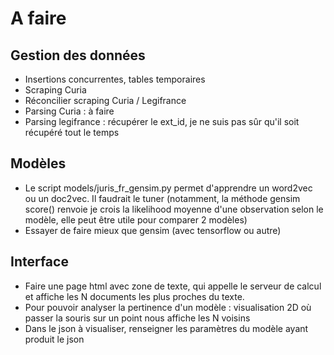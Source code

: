 
# A faire

## Gestion des données
* Insertions concurrentes, tables temporaires
* Scraping Curia
* Réconcilier scraping Curia / Legifrance
* Parsing Curia : à faire
* Parsing legifrance : récupérer le ext_id, je ne suis pas sûr qu'il soit récupéré tout le temps

## Modèles
* Le script models/juris_fr_gensim.py permet d'apprendre un word2vec ou un doc2vec. Il faudrait le tuner (notamment, la méthode gensim score() renvoie je crois la likelihood moyenne d'une observation selon le modèle, elle peut être utile pour comparer 2 modèles)
* Essayer de faire mieux que gensim (avec tensorflow ou autre)

## Interface
* Faire une page html avec zone de texte, qui appelle le serveur de calcul et affiche les N documents les plus proches du texte.
* Pour pouvoir analyser la pertinence d'un modèle : visualisation 2D où passer la souris sur un point nous affiche les N voisins
* Dans le json à visualiser, renseigner les paramètres du modèle ayant produit le json
